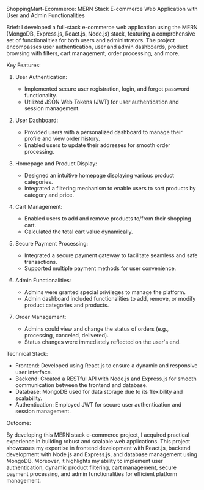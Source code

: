 ShoppingMart-Ecommerce: MERN Stack E-commerce Web Application with User and Admin Functionalities

Brief: I developed a full-stack e-commerce web application using the MERN (MongoDB, Express.js, React.js, Node.js) stack, featuring a comprehensive set of functionalities for both users and administrators. The project encompasses user authentication, user and admin dashboards, product browsing with filters, cart management, order processing, and more.

Key Features:

1. User Authentication:
   - Implemented secure user registration, login, and forgot password functionality.
   - Utilized JSON Web Tokens (JWT) for user authentication and session management.

2. User Dashboard:
   - Provided users with a personalized dashboard to manage their profile and view order history.
   - Enabled users to update their addresses for smooth order processing.

3. Homepage and Product Display:
   - Designed an intuitive homepage displaying various product categories.
   - Integrated a filtering mechanism to enable users to sort products by category and price.

4. Cart Management:
   - Enabled users to add and remove products to/from their shopping cart.
   - Calculated the total cart value dynamically.

5. Secure Payment Processing:
   - Integrated a secure payment gateway to facilitate seamless and safe transactions.
   - Supported multiple payment methods for user convenience.

6. Admin Functionalities:
   - Admins were granted special privileges to manage the platform.
   - Admin dashboard included functionalities to add, remove, or modify product categories and products.

7. Order Management:
   - Admins could view and change the status of orders (e.g., processing, canceled, delivered).
   - Status changes were immediately reflected on the user's end.

Technical Stack:

- Frontend: Developed using React.js to ensure a dynamic and responsive user interface.
- Backend: Created a RESTful API with Node.js and Express.js for smooth communication between the frontend and database.
- Database: MongoDB used for data storage due to its flexibility and scalability.
- Authentication: Employed JWT for secure user authentication and session management.

Outcome:

By developing this MERN stack e-commerce project, I acquired practical experience in building robust and scalable web applications. This project showcases my expertise in frontend development with React.js, backend development with Node.js and Express.js, and database management using MongoDB. Moreover, it highlights my ability to implement user authentication, dynamic product filtering, cart management, secure payment processing, and admin functionalities for efficient platform management.
